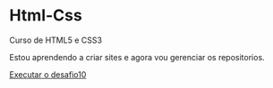# Html-Css
 Curso de HTML5 e CSS3

 Estou aprendendo a criar sites e agora vou gerenciar os repositorios.

 <a href="https://arjuniorar.github.io/Html-Css/Desafios/Desafio10/desafio10.html "> Executar o desafio10 </a>
 
